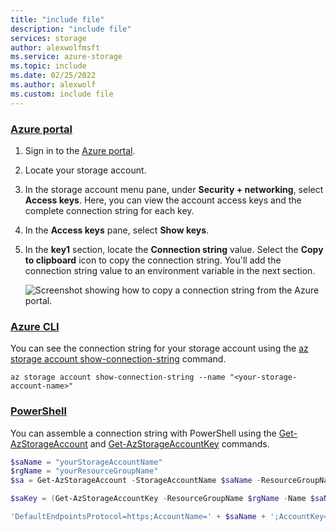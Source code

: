 ```yaml
---
title: "include file"
description: "include file"
services: storage
author: alexwolfmsft
ms.service: azure-storage
ms.topic: include
ms.date: 02/25/2022
ms.author: alexwolf
ms.custom: include file
---
```


### [Azure portal](#tab/roles-azure-portal)

1. Sign in to the [Azure portal](https://portal.azure.com).
1. Locate your storage account.
1. In the storage account menu pane, under **Security + networking**, select **Access keys**. Here, you can view the account access keys and the complete connection string for each key. 
1. In the **Access keys** pane, select **Show keys**.
1. In the **key1** section, locate the **Connection string** value. Select the **Copy to clipboard** icon to copy the connection string. You'll add the connection string value to an environment variable in the next section.

    ![Screenshot showing how to copy a connection string from the Azure portal.](../articles/storage/blobs/media/storage-quickstart-blobs-dotnet/portal-connection-string.png)

### [Azure CLI](#tab/roles-azure-cli)

You can see the connection string for your storage account using the [az storage account show-connection-string](/cli/azure/storage/account) command.

```azurecli
az storage account show-connection-string --name "<your-storage-account-name>"
```

### [PowerShell](#tab/roles-powershell)

You can assemble a connection string with PowerShell using the [Get-AzStorageAccount](/powershell/module/az.storage/Get-azStorageAccount) and [Get-AzStorageAccountKey](/powershell/module/az.Storage/Get-azStorageAccountKey) commands.

```powershell
$saName = "yourStorageAccountName"
$rgName = "yourResourceGroupName"
$sa = Get-AzStorageAccount -StorageAccountName $saName -ResourceGroupName $rgName

$saKey = (Get-AzStorageAccountKey -ResourceGroupName $rgName -Name $saName)[0].Value

'DefaultEndpointsProtocol=https;AccountName=' + $saName + ';AccountKey=' + $saKey + ';EndpointSuffix=core.windows.net'
```